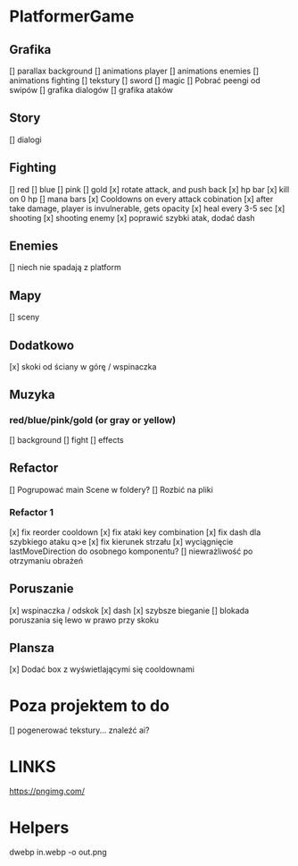 # PlatformerGame

## Grafika

[] parallax background
[] animations player
[] animations enemies
[] animations fighting
[] tekstury
[] sword
[] magic
[] Pobrać peengi od swipów
[] grafika dialogów
[] grafika ataków

## Story

[] dialogi

## Fighting

[] red
[] blue
[] pink
[] gold
[x] rotate attack, and push back
[x] hp bar
[x] kill on 0 hp
[] mana bars
[x] Cooldowns on every attack cobination
[x] after take damage, player is invulnerable, gets opacity
[x] heal every 3-5 sec
[x] shooting
[x] shooting enemy
[x] poprawić szybki atak, dodać dash

## Enemies

[] niech nie spadają z platform

## Mapy

[] sceny

## Dodatkowo

[x] skoki od ściany w górę / wspinaczka

## Muzyka

### red/blue/pink/gold (or gray or yellow)

[] background
[] fight
[] effects

## Refactor

[] Pogrupować main Scene w foldery?
[] Rozbić na pliki

### Refactor 1

[x] fix reorder cooldown
[x] fix ataki key combination
[x] fix dash dla szybkiego ataku q>e
[x] fix kierunek strzału
[x] wyciągnięcie lastMoveDirection do osobnego komponentu?
[] niewrażliwość po otrzymaniu obrażeń

## Poruszanie

[x] wspinaczka / odskok
[x] dash
[x] szybsze bieganie
[] blokada poruszania się lewo w prawo przy skoku

## Plansza

[x] Dodać box z wyświetlającymi się cooldownami

# Poza projektem to do

[] pogenerować tekstury... znaleźć ai?

# LINKS

https://pngimg.com/

# Helpers

dwebp in.webp -o out.png
